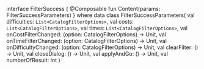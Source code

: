 interface FilterSuccess {
@Composable
fun Content(params: FilterSuccessParameters)
}
where
data class FilterSuccessParameters(
val difficulties: `List<CatalogFilterOptions>`,
val costs: `List<CatalogFilterOptions>`,
val times: `List<CatalogFilterOptions>`,
val onCostFilterChanged: (option: CatalogFilterOptions) -> Unit,
val onTimeFilterChanged: (option: CatalogFilterOptions) -> Unit,
val onDifficultyChanged: (option: CatalogFilterOptions) -> Unit,
val clearFilter: () -> Unit,
val closeDialog: () -> Unit,
val applyAndGo: () -> Unit,
val numberOfResult: Int
)